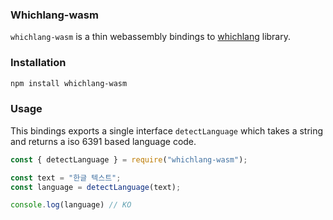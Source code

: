 ### Whichlang-wasm

`whichlang-wasm` is a thin webassembly bindings to [whichlang](https://github.com/quickwit-oss/whichlang) library.

### Installation

```bash
npm install whichlang-wasm
```

### Usage

This bindings exports a single interface `detectLanguage` which takes a string and returns a iso 6391 based language code.

```ts
const { detectLanguage } = require("whichlang-wasm");

const text = "한글 텍스트";
const language = detectLanguage(text);

console.log(language) // KO
```